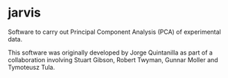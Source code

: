 # jarvis
 
Software to carry out Principal Component Analysis (PCA) of experimental data. 

This software was originally developed by Jorge Quintanilla as part of a collaboration involving Stuart Gibson, Robert Twyman, Gunnar Moller and Tymoteusz Tula.
